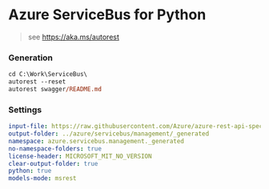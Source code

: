 # Azure ServiceBus for Python

> see https://aka.ms/autorest

### Generation
```ps
cd C:\Work\ServiceBus\
autorest --reset
autorest swagger/README.md
```
### Settings
``` yaml
input-file: https://raw.githubusercontent.com/Azure/azure-rest-api-specs/swathipil/sb/add-swagger-back/specification/servicebus/data-plane/Microsoft.ServiceBus/stable/2021-05/servicebus.json
output-folder: ../azure/servicebus/management/_generated
namespace: azure.servicebus.management._generated
no-namespace-folders: true
license-header: MICROSOFT_MIT_NO_VERSION
clear-output-folder: true
python: true
models-mode: msrest
```
